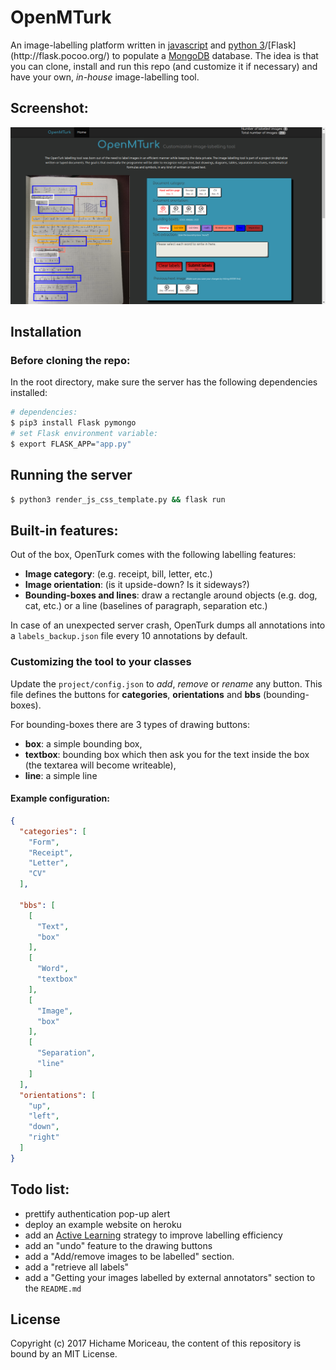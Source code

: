 # OpenMTurk

An image-labelling platform written in [javascript](https://en.wikipedia.org/wiki/JavaScript) and [python 3](https://en.wikipedia.org/wiki/Python_(programming_language))/[Flask](http://flask.pocoo.org/) to populate a [MongoDB](https://www.mongodb.com/what-is-mongodb) database. The idea is that you can clone, install and run this repo (and customize it if necessary) and have your own, *in-house* image-labelling tool.

## Screenshot:

![Screenshot of the OpenMTurk image-labelling platform](static/openmturk_screenshot.png?raw=true "Example set-up of the tool")

## Installation

### Before cloning the repo:

In the root directory, make sure the server has the following dependencies installed:


```bash
# dependencies:
$ pip3 install Flask pymongo 
# set Flask environment variable:
$ export FLASK_APP="app.py"
```


## Running the server

```bash
$ python3 render_js_css_template.py && flask run
```

## Built-in features:
Out of the box, OpenTurk comes with the following labelling features:

- **Image category**: (e.g. receipt, bill, letter, etc.)
- **Image orientation**: (is it upside-down? Is it sideways?)
- **Bounding-boxes and lines**: draw a rectangle around objects (e.g. dog, cat, etc.) or a line (baselines of paragraph, separation etc.)

In case of an unexpected server crash, OpenTurk dumps all annotations into a `labels_backup.json` file every 10 annotations by default.

### Customizing the tool to your classes

Update the `project/config.json` to *add*, *remove* or *rename* any button. This file defines the buttons for **categories**, **orientations** and **bbs** (bounding-boxes).

For bounding-boxes there are 3 types of drawing buttons:
- **box**: a simple bounding box,
- **textbox**: bounding box which then ask you for the text inside the box (the textarea will become writeable),
- **line**: a simple line

#### Example configuration:

```json
{
  "categories": [
    "Form", 
    "Receipt", 
    "Letter",
    "CV"
  ],
  
  "bbs": [
    [
      "Text", 
      "box"
    ], 
    [
      "Word", 
      "textbox"
    ], 
    [
      "Image", 
      "box"
    ], 
    [
      "Separation", 
      "line"
    ]
  ], 
  "orientations": [
    "up", 
    "left", 
    "down", 
    "right"
  ]
}
```

## Todo list:

- prettify authentication pop-up alert
- deploy an example website on heroku
- add an [Active Learning](https://en.wikipedia.org/wiki/Active_learning_(machine_learning)) strategy to improve labelling efficiency
- add an "undo" feature to the drawing buttons
- add a "Add/remove images to be labelled" section.
- add a "retrieve all labels"
- add a "Getting your images labelled by external annotators" section to the `README.md`

## License

Copyright (c) 2017 Hichame Moriceau, the content of this repository is bound by an MIT License.